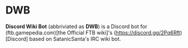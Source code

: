 # DWB
__Discord Wiki Bot__ (abbriviated as __DWB__) is a Discord bot for (ftb.gamepedia.com)[the Official FTB wiki]'s (https://discord.gg/2Pq6Rft)[Discord] based on SatanicSanta's IRC wiki bot.
